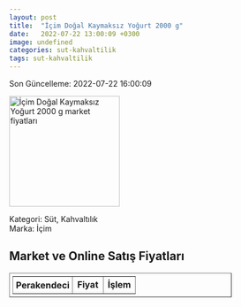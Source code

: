 ```yaml
---
layout: post
title:  "İçim Doğal Kaymaksız Yoğurt 2000 g"
date:   2022-07-22 13:00:09 +0300
image: undefined
categories: sut-kahvaltilik
tags: sut-kahvaltilik
---
```


Son Güncelleme: 2022-07-22 16:00:09

<img src="undefined" width="200" alt="İçim Doğal Kaymaksız Yoğurt 2000 g market fiyatları" />

Kategori: Süt, Kahvaltılık
<br />
Marka: İçim

<h2>Market ve Online Satış Fiyatları</h2>

<table border="1" style="padding: 5px;width:80%;">
  <tr>
    <td style="padding: 5px;"><strong>Perakendeci</strong></td>
    <td><strong>Fiyat</strong></td>
    <td><strong>İşlem</strong></td>
  </tr>
  
</table>
